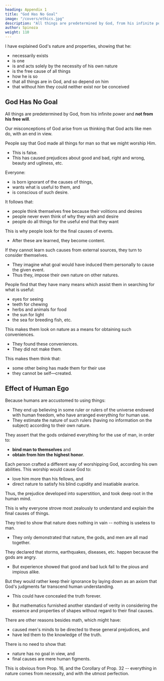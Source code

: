```yaml
---
heading: Appendix 1
title: "God Has No Goal"
image: "/covers/ethics.jpg"
description: "All things are predetermined by God, from his infinite power and not from his free will"
author: Spinoza
weight: 110
---
```




I have explained God's nature and properties, showing that he:
- necessarily exists
- is one
- is and acts solely by the necessity of his own nature
- is the free cause of all things
- how he is so
- that all things are in God, and so depend on him
- that without him they could neither exist nor be conceived


## God Has No Goal

All things are predetermined by God, from his infinite power and **not from his free will**.

Our misconceptions of God arise from us thinking that God acts like men do, with an end in view.

People say that God made all things for man so that we might worship Him.
- This is false.
- This has caused prejudices about good and bad, right and wrong, beauty and ugliness, etc.

Everyone:
- is born ignorant of the causes of things,
- wants what is useful to them, and
- is conscious of such desire.

It follows that:
- people think themselves free because their volitions and desires
- people never even think of why they wish and desire
- people do all things for the useful end that they want

This is why people look for the final causes of events.
- After these are learned, they become content.
<!-- , as having no cause for further doubt. -->

If they cannot learn such causes from external sources, they turn to consider themselves.
- They imagine what goal would have induced them personally to cause the given event.
- Thus they, impose their own nature on other natures.

People find that they have many means which assist them in searching for what is useful: 
- eyes for seeing
- teeth for chewing
- herbs and animals for food
- the sun for light
- the sea for breeding fish, etc. 

This makes them look on nature as a means for obtaining such conveniences.
- They found these conveniences.
- They did not make them.

This makes them think that:
- some other being has made them for their use
- they cannot be self—created.


## Effect of Human Ego

Because humans are accustomed to using things:
<!-- to means ut, judging from the means which they are accustomed to prepare for themselves,  -->
- They end up believing in some ruler or rulers of the universe endowed with human freedom, who have arranged everything for human use.
- They estimate the nature of such rulers (having no information on the subject) according to their own nature.

They assert that the gods ordained everything for the use of man, in order to:
- **bind man to themselves** and
- **obtain from him the highest honor**.

Each person crafted a different way of worshipping God, according his own abilities. This worship would cause God to:  
<!-- Hence, it also follows that everyone thought out for himself, according to his abilities, , so that God might: -->
- love him more than his fellows, and
- direct nature to satisfy his blind cupidity and insatiable avarice.

Thus, the prejudice developed into superstition, and took deep root in the human mind.

This is why everyone strove most zealously to understand and explain the final causes of things.

They tried to show that nature does nothing in vain -- nothing is useless to man.
- They only demonstrated that nature, the gods, and men are all mad together.

<!-- For example, I pray you.
The result=  among the many helps of nature they were bound to find some hindrances, such as  -->

They declared that storms, earthquakes, diseases, etc. happen because the gods are angry.
 <!-- at some wrong done to them by men, or at some fault committed in their worship. -->
- But experience showed that good and bad luck fall to the pious and impious alike.

<!-- Still they would not abandon their inveterate prejudice. -->

<!-- For it was easier for them to class such contradictions among other unknown things of whose use they were ignorant.

and thus to retain their actual and innate condition of ignorance, than to destroy the whole fabric of their reasoning and start afresh. -->

But they would rather keep their ignorance by laying down as an axiom that God's judgments far transcend human understanding.
- This could have concealed the truth forever.
<!-- Such a doctrine might have been enough to  from the human race for all eternity, if -->
- But mathematics furnished another standard of verity in considering the essence and properties of shapes without regard to their final causes.

There are other reasons besides math, which might have:
- caused men's minds to be directed to these general prejudices, and
- have led them to the knowledge of the truth.

There is no need to show that:
- nature has no goal in view, and
- final causes are mere human figments.

<!-- I think this is evident enough both from the causes and foundations on which I have shown such prejudice to be based, and also  -->

This is obvious from Prop. 16, and the Corollary of Prop. 32 -- everything in nature comes from necessity, and with the utmost perfection.

<!-- However, I will add a few remarks to utterly  -->

